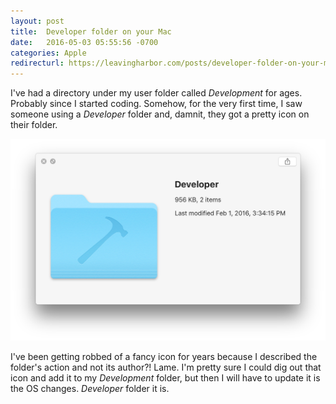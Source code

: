 ```yaml
---
layout: post
title:  Developer folder on your Mac
date:   2016-05-03 05:55:56 -0700
categories: Apple
redirecturl: https://leavingharbor.com/posts/developer-folder-on-your-mac
---
```


I've had a directory under my user folder called *Development* for ages.
Probably since I started coding. Somehow, for the very first time, I saw someone
using a *Developer* folder and, damnit, they got a pretty icon on their folder.

![Developer folder][1]

I've been getting robbed of a fancy icon for years because I described the folder's
action and not its author?! Lame. I'm pretty sure I could dig out that icon and
add it to my *Development* folder, but then I will have to update it is the OS
changes. *Developer* folder it is.

[1]: /images/posts/20160503/developer.jpg

